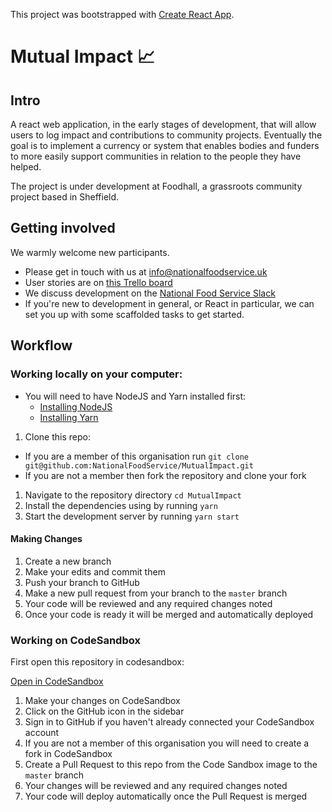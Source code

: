This project was bootstrapped with [Create React App](https://github.com/facebookincubator/create-react-app).

# Mutual Impact 📈

## Intro

A react web application, in the early stages of development, that will allow users to log impact and contributions to community projects. Eventually the goal is to implement a currency or system that enables bodies and funders to more easily support communities in relation to the people they have helped.

The project is under development at Foodhall, a grassroots community project based in Sheffield.

## Getting involved

We warmly welcome new participants.

- Please get in touch with us at [info@nationalfoodservice.uk](mailto:info@nationalfoodservice.uk)
- User stories are on [this Trello board](https://trello.com/b/6yiDv1ZW/mutual-impact)
- We discuss development on the [National Food Service Slack](https://national-food-service.slack.com)
- If you're new to development in general, or React in particular, we can set you up with some scaffolded tasks to get started.

## Workflow

### Working locally on your computer:

- You will need to have NodeJS and Yarn installed first:
  - [Installing NodeJS](https://nodejs.org/en/download/)
  - [Installing Yarn](https://classic.yarnpkg.com/en/docs/install/)

1. Clone this repo:
  - If you are a member of this organisation run `git clone git@github.com:NationalFoodService/MutualImpact.git`
  - If you are not a member then fork the repository and clone your fork
1. Navigate to the repository directory `cd MutualImpact`
1. Install the dependencies using by running `yarn`
1. Start the development server by running `yarn start`

#### Making Changes

1. Create a new branch
1. Make your edits and commit them
1. Push your branch to GitHub
1. Make a new pull request from your branch to the `master` branch
1. Your code will be reviewed and any required changes noted
1. Once your code is ready it will be merged and automatically deployed

### Working on CodeSandbox

First open this repository in codesandbox:

<a href="https://codesandbox.io/s/github/NationalFoodService/MutualImpact/tree/master/" target="_blank">Open in CodeSandbox</a>

1. Make your changes on CodeSandbox
1. Click on the GitHub icon in the sidebar
1. Sign in to GitHub if you haven't already connected your CodeSandbox account
1. If you are not a member of this organisation you will need to create a fork in CodeSandbox
1. Create a Pull Request to this repo from the Code Sandbox image to the `master` branch
1. Your changes will be reviewed and any required changes noted
1. Your code will deploy automatically once the Pull Request is merged
